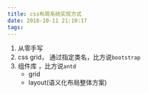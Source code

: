 ```yaml
---
title: css布局系统实现方式
date: 2018-10-11 21:10:17
tags:
---
```



1. 从零手写
2. css grid， 通过指定类名，比方说`bootstrap`
3. 组件库 ，比方说`antd`
    - grid
    - layout(语义化布局整体方案)